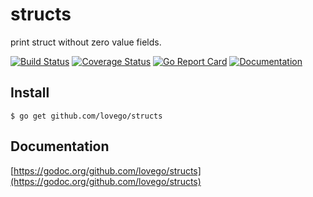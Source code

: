 # structs
print struct without zero value fields.

[![Build Status](https://github.com/lovego/structs/actions/workflows/go.yml/badge.svg)](https://github.com/lovego/structs/actions/workflows/go.yml)
[![Coverage Status](https://coveralls.io/repos/github/lovego/structs/badge.svg?branch=master)](https://coveralls.io/github/lovego/structs)
[![Go Report Card](https://goreportcard.com/badge/github.com/lovego/structs)](https://goreportcard.com/report/github.com/lovego/structs)
[![Documentation](https://pkg.go.dev/badge/github.com/lovego/structs)](https://pkg.go.dev/github.com/lovego/structs@v0.0.1)

## Install
`$ go get github.com/lovego/structs`


## Documentation
[https://godoc.org/github.com/lovego/structs](https://godoc.org/github.com/lovego/structs)
